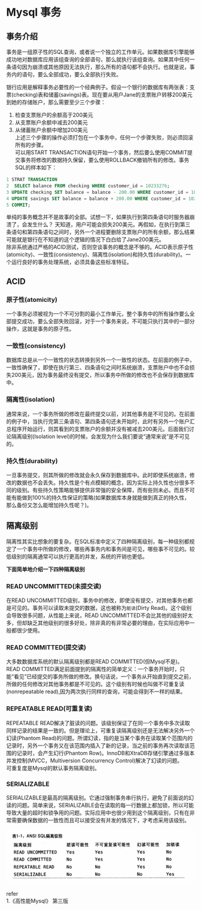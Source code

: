 

# Mysql 事务

## 事务介绍

事务是一组原子性的SQL查询，或者说一个独立的工作单元。如果数据库引擎能够成功地对数据库应用该组查询的全部语句，那么就执行该组查询。如果其中任何一条语句因为崩溃或其他原因无法执行，那么所有的语句都不会执行。也就是说，事务内的语句，要么全部成功，要么全部执行失败。         

银行应用是解释事务必要性的一个经典例子。假设一个银行的数据库有两张表：支票(checking)表和储蓄(savings)表。现在要从用户Jane的支票账户转移200美元到她的存储账户，那么需要至少三个步骤：        
1. 检查支票账户的余额高于200美元    
2. 从支票账户余额中减去200美元  
3. 从储蓄账户余额中增加200美元  
上述三个步骤的操作必须打包在一个事务中，任何一个步骤失败，则必须回滚所有的步骤。        
可以用START TRANSACTION语句开始一个事务，然后要么使用COMMIT提交事务将修改的数据持久保留，要么使用ROLLBACK撤销所有的修改。事务SQL的样本如下：    
```sql
1 STRAT TRANSACTION
2  SELECT balance FROM checking WHERE customer_id = 10233276;
3 UPDATE checking SET balance = balance - 200.00 WHERE customer_id = 10233276;
4 UPDATE savings SET balance = balance + 200.00 WHERE customer_id = 10233276;
5 COMMIT;
```
单纯的事务概念并不是故事的全部。试想一下，如果执行到第四条语句时服务器崩溃了，会发生什么？ 天知道，用户可能会损失200美元。再假如，在执行到第三条语句和第四条语句之间时，另外一个进程要删除支票账户的所有余额，那么结果可能就是银行在不知道的这个逻辑的情况下白白给了Jane200美元。       
除非系统通过严格的ACID测试，否则空谈事务的概念是不够的。ACID表示原子性(atomicity)、一致性(consistency)、隔离性(isolation)和持久性(durability)。一个运行良好的事务处理系统，必须具备这些标准特征。

## ACID

### 原子性(atomicity)
一个事务必须被视为一个不可分割的最小工作单元，整个事务中的所有操作要么全部提交成功，要么全部失败回滚，对于一个事务来说，不可能只执行其中的一部分操作，这就是事务的原子性。      
### 一致性(consistency)
数据库总是从一个一致性的状态转换到另外一个一致性的状态。在前面的例子中，一致性确保了，即使在执行第三、四条语句之间时系统崩溃，支票账户中也不会损失200美元，因为事务最终没有提交，所以事务中所做的修改也不会保存到数据库中。 
### 隔离性(isolation)       
通常来说，一个事务所做的修改在最终提交以前，对其他事务是不可见的。在前面的例子中，当执行完第三条语句、第四条语句还未开始时，此时有另外一个账户汇总程序开始运行，则其看到的支票账户的余额并没有被减去200美元。后面我们讨论隔离级别(Isolation level)的时候，会发现为什么我们要说“通常来说”是不可见的。        
### 持久性(durability)
一旦事务提交，则其所做的修改就会永久保存到数据库中。此时即使系统崩溃，修改的数据也不会丢失。持久性是个有点模糊的概念，因为实际上持久性也分很多不同的级别。有些持久性策略能够提供非常强的安全保障，而有些则未必。而且不可能有能做到100%的持久性保证的策略(如果数据库本身就能做到真正的持久性，那么备份又怎么能增加持久性呢？)。

## 隔离级别
隔离性其实比想象的要复杂。在SQL标准中定义了四种隔离级别，每一种级别都规定了一个事务中所做的修改，哪些再事务内和事务间是可见，哪些事不可见的。较低级别的隔离通常可以执行更高的并发，系统的开销也更低。

**下面简单地介绍一下四种隔离级别**

### READ UNCOMMITTED(未提交读)
在READ UNCOMMITTED级别，事务中的修改，即使没有提交，对其他事务也都是可见的。事务可以读取未提交的数据，这也被称为`脏读`(Dirty Read)。这个级别会导致很多问题，从性能上来说，READ UNCOMMITTED不会比其他的级别好太多，但却缺乏其他级别的很多好处，除非真的有非常必要的理由，在实际应用中一般都很少使用。    

### READ COMMITTED(提交读)
大多数数据库系统的默认隔离级别都是READ COMMITTED(但Mysql不是)。READ COMMITTED满足前面提到的隔离性的简单定义：一个事务开始时，只能“看见”已经提交的事务所做的修改。换句话说，一个事务从开始直到提交之前，所做的任何修改对其他事务都是不可见的。这个级别有时候也叫做不可重复读(nonrepeatable read),因为两次执行同样的查询，可能会得到不一样的结果。

### REPEATABLE READ(可重复读)
REPEATABLE READ解决了脏读的问题。该级别保证了在同一个事务中多次读取同样记录的结果是一致的。但是理论上，可重复读隔离级别还是无法解决另外一个幻读(Phantom Read)的问题。所谓幻读，指的是当某个事务在读取某个范围内的记录时，另外一个事务又在该范围内插入了新的记录，当之前的事务再次读取该范围的记录时，会产生幻行(Phantom Row)。InnoDB和XtraDB存储引擎通过多版本并发控制(MVCC，Multiversion Concurrency Control)解决了幻读的问题。        
可重复度是Mysql的默认事务隔离级别。     

### SERIALIZABLE
SERIALIZABLE是最高的隔离级别。它通过强制事务串行执行，避免了前面说的幻读的问题。简单来说，SERIALIZABLE会在读取的每一行数据上都加锁，所以可能导致大量的超时和锁争用的问题。实际应用中也很少用到这个隔离级别，只有在非常需要确保数据的一致性而且可以接受没有并发的情况下，才考虑采用该级别。 

![事务隔离级别](images/transaction01.png)

        

refer   
1.《高性能Mysql》 第三版    
